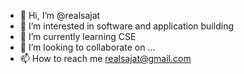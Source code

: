 - 👋 Hi, I’m @realsajat
- 👀 I’m interested in software and application building
- 🌱 I’m currently learning CSE 
- 💞️ I’m looking to collaborate on ...
- 📫 How to reach me realsajat@gmail.com

<!---
realsajat/realsajat is a ✨ special ✨ repository because its `README.md` (this file) appears on your GitHub profile.
You can click the Preview link to take a look at your changes.
--->

